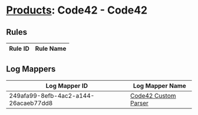 # [Products](README.md): Code42 - Code42

## Rules

|Rule ID|Rule Name|
|----|----|


## Log Mappers

|Log Mapper ID|Log Mapper Name|
|----|----|
|249afa99-8efb-4ac2-a144-26acaeb77dd8|[Code42 Custom Parser](../mappings/249afa99-8efb-4ac2-a144-26acaeb77dd8.md)|


